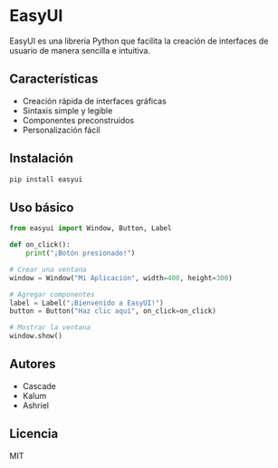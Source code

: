 # EasyUI

EasyUI es una librería Python que facilita la creación de interfaces de usuario de manera sencilla e intuitiva.

## Características

- Creación rápida de interfaces gráficas
- Sintaxis simple y legible
- Componentes preconstruidos
- Personalización fácil

## Instalación

```bash
pip install easyui
```

## Uso básico

```python
from easyui import Window, Button, Label

def on_click():
    print("¡Botón presionado!")

# Crear una ventana
window = Window("Mi Aplicación", width=400, height=300)

# Agregar componentes
label = Label("¡Bienvenido a EasyUI!")
button = Button("Haz clic aquí", on_click=on_click)

# Mostrar la ventana
window.show()
```

## Autores

- Cascade
- Kalum
- Ashriel

## Licencia

MIT
